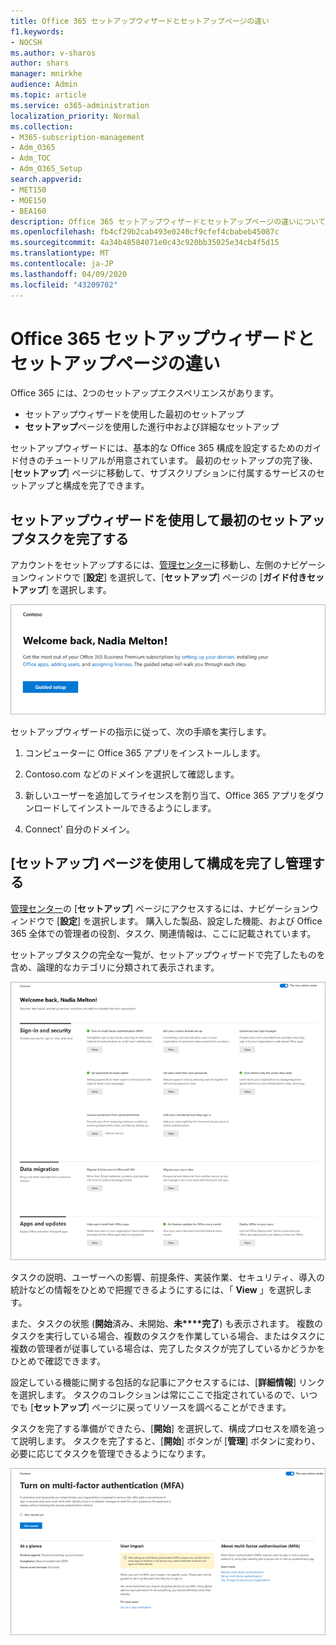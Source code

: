 ```yaml
---
title: Office 365 セットアップウィザードとセットアップページの違い
f1.keywords:
- NOCSH
ms.author: v-sharos
author: shars
manager: mnirkhe
audience: Admin
ms.topic: article
ms.service: o365-administration
localization_priority: Normal
ms.collection:
- M365-subscription-management
- Adm_O365
- Adm_TOC
- Adm_O365_Setup
search.appverid:
- MET150
- MOE150
- BEA160
description: Office 365 セットアップウィザードとセットアップページの違いについて説明します。
ms.openlocfilehash: fb4cf29b2cab493e0240cf9cfef4cbabeb45087c
ms.sourcegitcommit: 4a34b48584071e0c43c920bb35025e34cb4f5d15
ms.translationtype: MT
ms.contentlocale: ja-JP
ms.lasthandoff: 04/09/2020
ms.locfileid: "43209702"
---
```

# <a name="difference-between-the-office-365-setup-wizard-and-the-setup-page"></a>Office 365 セットアップウィザードとセットアップページの違い

Office 365 には、2つのセットアップエクスペリエンスがあります。 

- セットアップウィザードを使用した最初のセットアップ
- **セットアップ**ページを使用した進行中および詳細なセットアップ

セットアップウィザードには、基本的な Office 365 構成を設定するためのガイド付きのチュートリアルが用意されています。 最初のセットアップの完了後、[**セットアップ**] ページに移動して、サブスクリプションに付属するサービスのセットアップと構成を完了できます。

## <a name="use-the-setup-wizard-to-complete-initial-setup-tasks"></a>セットアップウィザードを使用して最初のセットアップタスクを完了する

アカウントをセットアップするには、[管理センター](https://go.microsoft.com/fwlink/p/?linkid=2024339)に移動し、左側のナビゲーションウィンドウで [**設定**] を選択して、[**セットアップ**] ページの [**ガイド付きセットアップ**] を選択します。

![Office 365 Business セットアップウィザードを開始する](../../media/o365b-guided-setup.png)

セットアップウィザードの指示に従って、次の手順を実行します。

1. コンピューターに Office 365 アプリをインストールします。

2. Contoso.com などのドメインを選択して確認します。

3. 新しいユーザーを追加してライセンスを割り当て、Office 365 アプリをダウンロードしてインストールできるようにします。

4. Connect' 自分のドメイン。

## <a name="use-the-setup-page-to-complete-and-manage-your-configuration"></a>[セットアップ] ページを使用して構成を完了し管理する

[管理センター](https://go.microsoft.com/fwlink/p/?linkid=2024339)の [**セットアップ**] ページにアクセスするには、ナビゲーションウィンドウで [**設定**] を選択します。 購入した製品、設定した機能、および Office 365 全体での管理者の役割、タスク、関連情報は、ここに記載されています。

セットアップタスクの完全な一覧が、セットアップウィザードで完了したものを含め、論理的なカテゴリに分類されて表示されます。

![Office 365 for Business のセットアップページ](../../media/o365b-setup-page.png)

タスクの説明、ユーザーへの影響、前提条件、実装作業、セキュリティ、導入の統計などの情報をひとめで把握できるようにするには、「 **View** 」を選択します。

また、タスクの状態 (**開始**済み、未開始、**未****完了**) も表示されます。 複数のタスクを実行している場合、複数のタスクを作業している場合、またはタスクに複数の管理者が従事している場合は、完了したタスクが完了しているかどうかをひとめで確認できます。 

設定している機能に関する包括的な記事にアクセスするには、[**詳細情報**] リンクを選択します。 タスクのコレクションは常にここで指定されているので、いつでも [**セットアップ**] ページに戻ってリソースを調べることができます。

タスクを完了する準備ができたら、[**開始**] を選択して、構成プロセスを順を追って説明します。 タスクを完了すると、[**開始**] ボタンが [**管理**] ボタンに変わり、必要に応じてタスクを管理できるようになります。

![概要情報が表示されたタスクビュー](../../media/o365b-at-a-glance.png)
